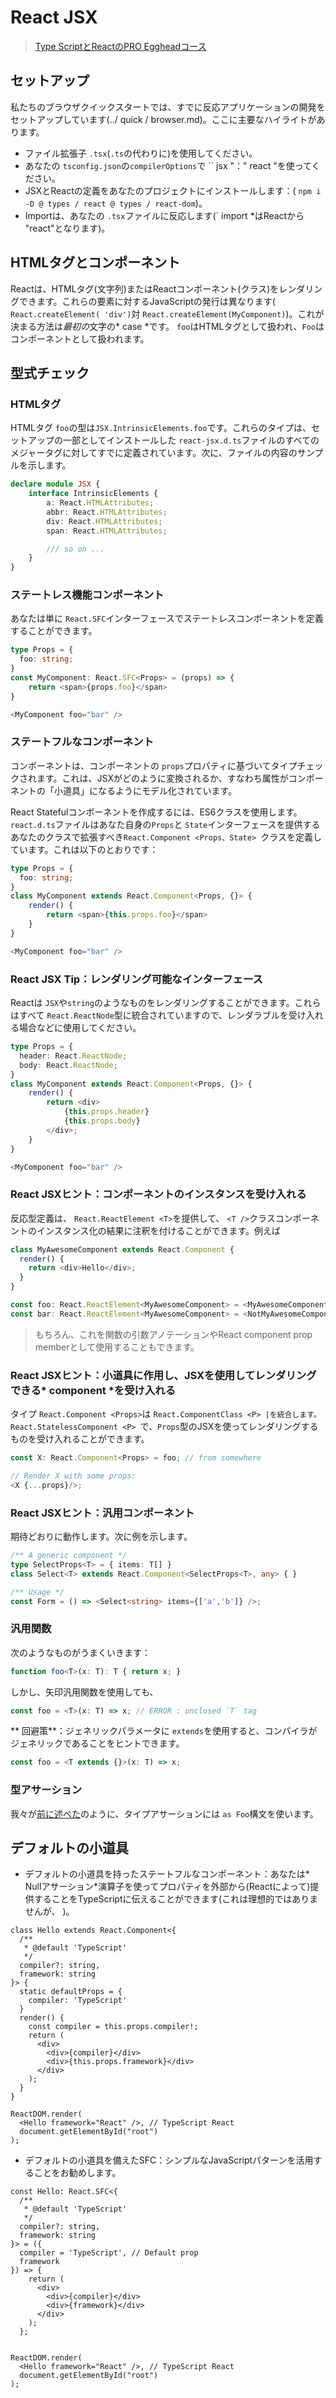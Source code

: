 # React JSX

> [Type ScriptとReactのPRO Eggheadコース](https://egghead.io/courses/use-typescript-to-develop-react-applications)

## セットアップ

私たちのブラウザクイックスタートでは、すでに反応アプリケーションの開発をセットアップしています(../ quick / browser.md)。ここに主要なハイライトがあります。

* ファイル拡張子 `.tsx`(`.ts`の代わりに)を使用してください。
* あなたの `tsconfig.json`の`compilerOptions`で `` jsx "：" react "を使ってください。
* JSXとReactの定義をあなたのプロジェクトにインストールします：( `npm i -D @ types / react @ types / react-dom`)。
* Importは、あなたの `.tsx`ファイルに反応します(` import *はReactから "react"となります)。

## HTMLタグとコンポーネント

Reactは、HTMLタグ(文字列)またはReactコンポーネント(クラス)をレンダリングできます。これらの要素に対するJavaScriptの発行は異なります( `React.createElement( 'div')`対 `React.createElement(MyComponent)`)。これが決まる方法は*最初の*文字の* case *です。 `foo`はHTMLタグとして扱われ、`Foo`はコンポーネントとして扱われます。

## 型式チェック

### HTMLタグ

HTMLタグ `foo`の型は`JSX.IntrinsicElements.foo`です。これらのタイプは、セットアップの一部としてインストールした `react-jsx.d.ts`ファイルのすべてのメジャータグに対してすでに定義されています。次に、ファイルの内容のサンプルを示します。

```ts
declare module JSX {
    interface IntrinsicElements {
        a: React.HTMLAttributes;
        abbr: React.HTMLAttributes;
        div: React.HTMLAttributes;
        span: React.HTMLAttributes;

        /// so on ...
    }
}
```

### ステートレス機能コンポーネント

あなたは単に `React.SFC`インターフェースでステートレスコンポーネントを定義することができます。

```ts
type Props = {
  foo: string;
}
const MyComponent: React.SFC<Props> = (props) => {
    return <span>{props.foo}</span>
}

<MyComponent foo="bar" />
```

### ステートフルなコンポーネント

コンポーネントは、コンポーネントの `props`プロパティに基づいてタイプチェックされます。これは、JSXがどのように変換されるか、すなわち属性がコンポーネントの「小道具」になるようにモデル化されています。

React Statefulコンポーネントを作成するには、ES6クラスを使用します。 `react.d.ts`ファイルはあなた自身の`Props`と `State`インターフェースを提供するあなたのクラスで拡張すべき`React.Component <Props、State> `クラスを定義しています。これは以下のとおりです：

```ts
type Props = {
  foo: string;
}
class MyComponent extends React.Component<Props, {}> {
    render() {
        return <span>{this.props.foo}</span>
    }
}

<MyComponent foo="bar" />
```

### React JSX Tip：レンダリング可能なインターフェース

Reactは `JSX`や`string`のようなものをレンダリングすることができます。これらはすべて `React.ReactNode`型に統合されていますので、レンダラブルを受け入れる場合などに使用してください。

```ts
type Props = {
  header: React.ReactNode;
  body: React.ReactNode;
}
class MyComponent extends React.Component<Props, {}> {
    render() {
        return <div>
            {this.props.header}
            {this.props.body}
        </div>;
    }
}

<MyComponent foo="bar" />
```

### React JSXヒント：コンポーネントのインスタンスを受け入れる

反応型定義は、 `React.ReactElement <T>`を提供して、 `<T />`クラスコンポーネントのインスタンス化の結果に注釈を付けることができます。例えば

```js
class MyAwesomeComponent extends React.Component {
  render() {
    return <div>Hello</div>;
  }
}

const foo: React.ReactElement<MyAwesomeComponent> = <MyAwesomeComponent />; // Okay
const bar: React.ReactElement<MyAwesomeComponent> = <NotMyAwesomeComponent />; // Error!
```

> もちろん、これを関数の引数アノテーションやReact component prop memberとして使用することもできます。

### React JSXヒント：小道具に作用し、JSXを使用してレンダリングできる* component *を受け入れる

タイプ `React.Component <Props>`は `React.ComponentClass <P> |を統合します。 React.StatelessComponent <P> `で、`Props`型のJSXを使ってレンダリングするものを受け入れることができます。

```ts
const X: React.Component<Props> = foo; // from somewhere

// Render X with some props:
<X {...props}/>;
```

### React JSXヒント：汎用コンポーネント

期待どおりに動作します。次に例を示します。

```ts
/** A generic component */
type SelectProps<T> = { items: T[] }
class Select<T> extends React.Component<SelectProps<T>, any> { }

/** Usage */
const Form = () => <Select<string> items={['a','b']} />;
```

### 汎用関数

次のようなものがうまくいきます：

```ts
function foo<T>(x: T): T { return x; }
```

しかし、矢印汎用関数を使用しても、

```ts
const foo = <T>(x: T) => x; // ERROR : unclosed `T` tag
```

** 回避策**：ジェネリックパラメータに `extends`を使用すると、コンパイラがジェネリックであることをヒントできます。

```ts
const foo = <T extends {}>(x: T) => x;
```

### 型アサーション

我々が[前に述べた](./type-assertion.md#as-foo-vs-foo)のように、タイプアサーションには `as Foo`構文を使います。

## デフォルトの小道具

* デフォルトの小道具を持ったステートフルなコンポーネント：あなたは* Nullアサーション*演算子を使ってプロパティを外部から(Reactによって)提供することをTypeScriptに伝えることができます(これは理想的ではありませんが、 )。

```tsx
class Hello extends React.Component<{
  /**
   * @default 'TypeScript'
   */
  compiler?: string,
  framework: string
}> {
  static defaultProps = {
    compiler: 'TypeScript'
  }
  render() {
    const compiler = this.props.compiler!;
    return (
      <div>
        <div>{compiler}</div>
        <div>{this.props.framework}</div>
      </div>
    );
  }
}

ReactDOM.render(
  <Hello framework="React" />, // TypeScript React
  document.getElementById("root")
);
```

* デフォルトの小道具を備えたSFC：シンプルなJavaScriptパターンを活用することをお勧めします。

```tsx
const Hello: React.SFC<{
  /**
   * @default 'TypeScript'
   */
  compiler?: string,
  framework: string
}> = ({
  compiler = 'TypeScript', // Default prop
  framework
}) => {
    return (
      <div>
        <div>{compiler}</div>
        <div>{framework}</div>
      </div>
    );
  };


ReactDOM.render(
  <Hello framework="React" />, // TypeScript React
  document.getElementById("root")
);
```
